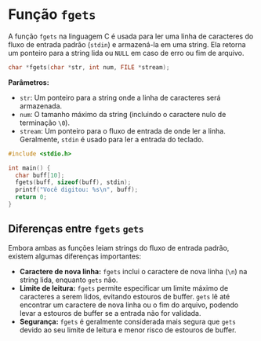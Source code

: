 # Função `fgets`

A função `fgets` na linguagem C é usada para ler uma linha de caracteres do fluxo de entrada padrão (`stdin`) e armazená-la em uma string. Ela retorna um ponteiro para a string lida ou `NULL` em caso de erro ou fim de arquivo.

```c
char *fgets(char *str, int num, FILE *stream);
```

**Parâmetros:**

- `str`: Um ponteiro para a string onde a linha de caracteres será armazenada.
- `num`: O tamanho máximo da string (incluindo o caractere nulo de terminação `\0`).
- `stream`: Um ponteiro para o fluxo de entrada de onde ler a linha. Geralmente, `stdin` é usado para ler a entrada do teclado.

```c
#include <stdio.h>

int main() {
  char buff[10];
  fgets(buff, sizeof(buff), stdin);
  printf("Você digitou: %s\n", buff);
  return 0;
}
```

## Diferenças entre `fgets` `gets`

Embora ambas as funções leiam strings do fluxo de entrada padrão, existem algumas diferenças importantes:

- **Caractere de nova linha:** `fgets` inclui o caractere de nova linha (`\n`) na string lida, enquanto `gets` não.
- **Limite de leitura:** `fgets` permite especificar um limite máximo de caracteres a serem lidos, evitando estouros de buffer. `gets` lê até encontrar um caractere de nova linha ou o fim do arquivo, podendo levar a estouros de buffer se a entrada não for validada.
- **Segurança:** `fgets` é geralmente considerada mais segura que `gets` devido ao seu limite de leitura e menor risco de estouros de buffer.
